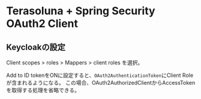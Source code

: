 # Terasoluna + Spring Security OAuth2 Client

## Keycloakの設定

Client scopes > roles > Mappers > client roles を選択。

Add to ID tokenをONに設定すると、`OAuth2AuthenticationToken`にClient Roleが含まれるようになる。
この場合、OAuth2AuthorizedClientからAccessTokenを取得する処理を省略できる。

